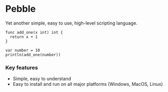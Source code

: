 # Pebble
Yet another simple, easy to use, high-level scripting language.

```
func add_one(x int) int {
  return x + 1
}

var number = 10
println(add_one(number))
```

### Key features
- Simple, easy to understand
- Easy to install and run on all major platforms (Windows, MacOS, Linux)
